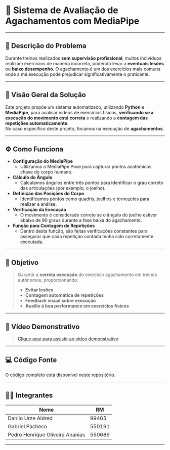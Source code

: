 # 📌 Sistema de Avaliação de Agachamentos com MediaPipe

---

## 📝 Descrição do Problema

Durante treinos realizados **sem supervisão profissional**, muitos indivíduos realizam exercícios de maneira incorreta, podendo levar a **eventuais lesões** ou **baixo desempenho**. O agachamento é um dos exercícios mais comuns onde a má execução pode prejudicar significativamente o praticante.

---

## 🚀 Visão Geral da Solução

Este projeto propõe um sistema automatizado, utilizando **Python** e **MediaPipe**, para analisar vídeos de exercícios físicos, **verificando se a execução do movimento está correta** e realizando a **contagem das repetições automaticamente**.  
No caso específico deste projeto, focamos na execução de **agachamentos**.

---

## ⚙️ Como Funciona

- **Configuração do MediaPipe**
  - Utilizamos o MediaPipe Pose para capturar pontos anatômicos chave do corpo humano.
- **Cálculo do Ângulo**
  - Calculamos ângulos entre três pontos para identificar o grau correto das articulações (por exemplo, o joelho).
- **Definição das Posições do Corpo**
  - Identificamos pontos como quadris, joelhos e tornozelos para realizar a análise.
- **Verificação da Execução**
  - O movimento é considerado correto se o ângulo do joelho estiver abaixo de 90 graus durante a fase baixa do agachamento.
- **Função para Contagem de Repetições**
  - Dentro desta função, são feitas verificações constantes para assegurar que cada repetição contada tenha sido corretamente executada.

---

## 🎯 Objetivo

> Garantir a **correta execução** do exercício agachamento em treinos autônomos, proporcionando:
>
> - **Evitar lesões**
> - **Contagem automática de repetições**
> - **Feedback visual sobre execução**
> - **Auxílio à boa performance em exercícios físicos**

---

## 🎥 Vídeo Demonstrativo


> [Clique aqui para assistir ao vídeo demonstrativo](https://youtu.be/_caCFHLGnek)

---

## 💻 Código Fonte

O código completo está disponível neste repositório.

---

## 👨‍💻 Integrantes

| Nome                            | RM      |
|---------------------------------|---------|
| Danilo Urze Aldred              | 99465   |
| Gabriel Pacheco                 | 550191  |
| Pedro Henrique Oliveira Ananias | 550689  |

---
